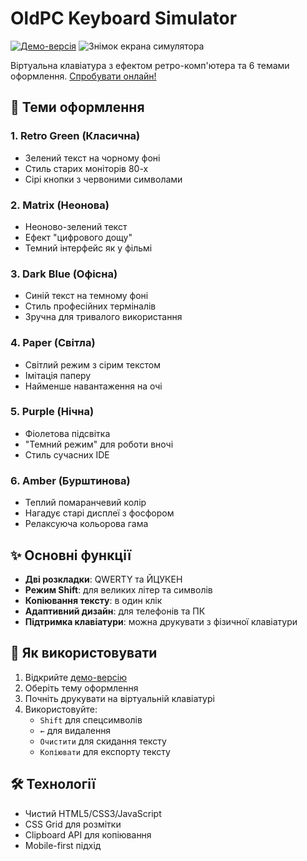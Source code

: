 # OldPC Keyboard Simulator

[![Демо-версія](https://img.shields.io/badge/Демо-Спробувати_онлайн-blue?style=for-the-badge)](https://carbon6600.github.io/OldPC-Keyboard-Simulator/)
![Знімок екрана симулятора](https://github.com/user-attachments/assets/6f3e301a-6d3c-4310-a263-ee98ec3ae070)

Віртуальна клавіатура з ефектом ретро-комп'ютера та 6 темами оформлення. [Спробувати онлайн!](https://carbon6600.github.io/OldPC-Keyboard-Simulator/)

## 🌈 Теми оформлення

### 1. Retro Green (Класична)
- Зелений текст на чорному фоні
- Стиль старих моніторів 80-х
- Сірі кнопки з червоними символами

### 2. Matrix (Неонова)
- Неоново-зелений текст
- Ефект "цифрового дощу"
- Темний інтерфейс як у фільмі

### 3. Dark Blue (Офісна)
- Синій текст на темному фоні
- Стиль професійних терміналів
- Зручна для тривалого використання

### 4. Paper (Світла)
- Світлий режим з сірим текстом
- Імітація паперу
- Найменше навантаження на очі

### 5. Purple (Нічна)
- Фіолетова підсвітка
- "Темний режим" для роботи вночі
- Стиль сучасних IDE

### 6. Amber (Бурштинова)
- Теплий помаранчевий колір
- Нагадує старі дисплеї з фосфором
- Релаксуюча кольорова гама

## ✨ Основні функції

- **Дві розкладки**: QWERTY та ЙЦУКЕН
- **Режим Shift**: для великих літер та символів
- **Копіювання тексту**: в один клік
- **Адаптивний дизайн**: для телефонів та ПК
- **Підтримка клавіатури**: можна друкувати з фізичної клавіатури

## 🚀 Як використовувати

1. Відкрийте [демо-версію](https://carbon6600.github.io/OldPC-Keyboard-Simulator/)
2. Оберіть тему оформлення
3. Почніть друкувати на віртуальній клавіатурі
4. Використовуйте:
   - `Shift` для спецсимволів
   - `←` для видалення
   - `Очистити` для скидання тексту
   - `Копіювати` для експорту тексту

## 🛠 Технології

- Чистий HTML5/CSS3/JavaScript
- CSS Grid для розмітки
- Clipboard API для копіювання
- Mobile-first підхід
